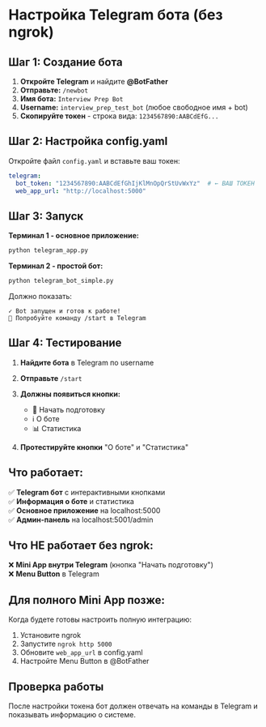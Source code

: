 # Настройка Telegram бота (без ngrok)

## Шаг 1: Создание бота

1. **Откройте Telegram** и найдите **@BotFather**
2. **Отправьте:** `/newbot`
3. **Имя бота:** `Interview Prep Bot`
4. **Username:** `interview_prep_test_bot` (любое свободное имя + bot)
5. **Скопируйте токен** - строка вида: `1234567890:AABCdEfG...`

## Шаг 2: Настройка config.yaml

Откройте файл `config.yaml` и вставьте ваш токен:

```yaml
telegram:
  bot_token: "1234567890:AABCdEfGhIjKlMnOpQrStUvWxYz"  # ← ВАШ ТОКЕН
  web_app_url: "http://localhost:5000"
```

## Шаг 3: Запуск

**Терминал 1 - основное приложение:**
```bash
python telegram_app.py
```

**Терминал 2 - простой бот:**
```bash
python telegram_bot_simple.py
```

Должно показать:
```
✓ Bot запущен и готов к работе!
💬 Попробуйте команду /start в Telegram
```

## Шаг 4: Тестирование

1. **Найдите бота** в Telegram по username
2. **Отправьте** `/start`
3. **Должны появиться кнопки:**
   - 🎯 Начать подготовку
   - ℹ️ О боте
   - 📊 Статистика

4. **Протестируйте кнопки** "О боте" и "Статистика"

## Что работает:

✅ **Telegram бот** с интерактивными кнопками  
✅ **Информация о боте** и статистика  
✅ **Основное приложение** на localhost:5000  
✅ **Админ-панель** на localhost:5001/admin  

## Что НЕ работает без ngrok:

❌ **Mini App внутри Telegram** (кнопка "Начать подготовку")  
❌ **Menu Button** в Telegram  

## Для полного Mini App позже:

Когда будете готовы настроить полную интеграцию:
1. Установите ngrok
2. Запустите `ngrok http 5000`
3. Обновите `web_app_url` в config.yaml
4. Настройте Menu Button в @BotFather

## Проверка работы

После настройки токена бот должен отвечать на команды в Telegram и показывать информацию о системе.